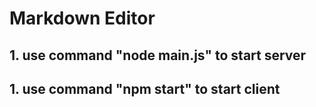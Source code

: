 # Markdown Editor
## 1. use command "node main.js" to start server
## 1. use command "npm start" to start client

